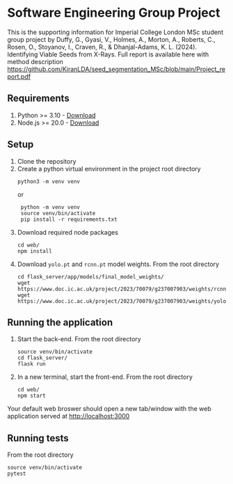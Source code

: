 # Software Engineering Group Project

This is the supporting information for Imperial College London MSc student group project by Duffy, G., Gyasi, V., Holmes, A., Morton, A., Roberts, C., Rosen, O., Stoyanov, I., Craven, R., & Dhanjal-Adams, K. L. (2024). Identifying Viable Seeds from X-Rays. Full report is available here with method description https://github.com/KiranLDA/seed_segmentation_MSc/blob/main/Project_report.pdf

## Requirements
1. Python >= 3.10 - [Download](https://www.python.org/downloads/)
2. Node.js >= 20.0 - [Download](https://nodejs.org/en/download)

## Setup
1. Clone the repository
2. Create a python virtual environment in the project root directory
    ```
    python3 -m venv venv
    ```
    or
   ```
    python -m venv venv
    source venv/bin/activate
    pip install -r requirements.txt
    ```
4. Download required node packages
    ```
    cd web/
    npm install
    ```
5. Download `yolo.pt` and `rcnn.pt` model weights. From the root directory
    ```
    cd flask_server/app/models/final_model_weights/
    wget https://www.doc.ic.ac.uk/project/2023/70079/g237007903/weights/rcnn.pt
    wget https://www.doc.ic.ac.uk/project/2023/70079/g237007903/weights/yolo.pt
    ```

## Running the application
1. Start the back-end. From the root directory
    ```
    source venv/bin/activate
    cd flask_server/
    flask run
    ```
2. In a new terminal, start the front-end. From the root directory
    ```
    cd web/
    npm start
    ```

Your default web broswer should open a new tab/window with the web application served at [http://localhost:3000](http://localhost:3000)

## Running tests
From the root directory
```
source venv/bin/activate
pytest
```
